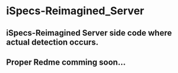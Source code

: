 # iSpecs-Reimagined_Server
## iSpecs-Reimagined Server side code where actual detection occurs.

## Proper Redme comming soon...
